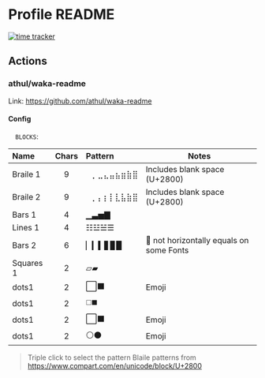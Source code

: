 # Profile README

[![time tracker](https://wakatime.com/badge/github/nelson6e65/nelson6e65.svg)](https://wakatime.com/badge/github/nelson6e65/nelson6e65)


## Actions

### athul/waka-readme

Link: https://github.com/athul/waka-readme

#### Config

⠀
`BLOCKS`:

|   Name    | Chars |  Pattern  |                    Notes                    |
|:--------- |:-----:|:--------- | ------------------------------------------- |
| Braile 1  |   9   | ⠀⡀⣀⣄⣤⣦⣶⣷⣿ | Includes blank space (U+2800)               |
| Braile 2  |   9   | ⠀⡀⡄⡆⡇⣇⣧⣷⣿ | Includes blank space (U+2800)               |
| Bars 1    |   4   | ▁▃▅▇      |                                             |
| Lines 1   |   4   | ☷☳☱☰      |                                             |
| Bars 2    |   6   | ▏▎▍▋▊▉    | :bug: not horizontally equals on some Fonts |
| Squares 1 |   2   | ▱▰        |                                             |
| dots1     |   2   | ⬜⬛      | Emoji                                       |
| dots1     |   2   | ◻️◼️      |                                             |
| dots1     |   2   | ⬜⬛      | Emoji                                       |
| dots1     |   2   | ⚪⚫      | Emoji                                       |

> Triple click to select the pattern
> Blaile patterns from https://www.compart.com/en/unicode/block/U+2800
